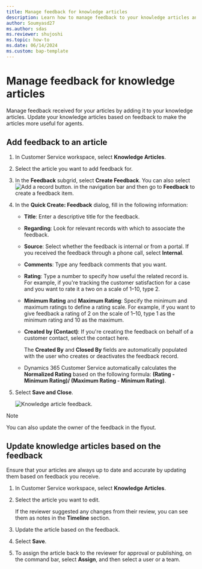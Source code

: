 ```yaml
---
title: Manage feedback for knowledge articles 
description: Learn how to manage feedback to your knowledge articles and update your knowledge articles based on the feedback.
author: Soumyasd27
ms.author: sdas
ms.reviewer: shujoshi
ms.topic: how-to
ms.date: 06/14/2024
ms.custom: bap-template
---
```


# Manage feedback for knowledge articles

Manage feedback received for your articles by adding it to your knowledge articles. Update your knowledge articles based on feedback to make the articles more useful for agents.

## Add feedback to an article

1. In Customer Service workspace, select **Knowledge Articles**.

1. Select the article you want to add feedback for.

1. In the **Feedback** subgrid, select **Create Feedback**. You can also select ![Add a record button.](../media/add-recordbutton.gif "Add a record button") in the navigation bar and then go to **Feedback** to create a feedback item.  
  
1. In the **Quick Create: Feedback** dialog, fill in the following information:  
  
   - **Title**: Enter a descriptive title for the feedback.  
   
   - **Regarding**: Look for relevant records with which to associate the feedback.
  
   - **Source**: Select whether the feedback is internal or from a portal. If you received the feedback through a phone call, select **Internal**.  
  
   - **Comments**: Type any feedback comments that you want.  
  
   - **Rating**: Type a number to specify how useful the related record is. For example, if you're tracking the customer satisfaction for a case and you want to rate it a two on a scale of 1–10, type 2.  
  
   - **Minimum Rating** and **Maximum Rating**: Specify the minimum and maximum ratings to define a rating scale. For example, if you want to give feedback a rating of 2 on the scale of 1–10, type 1 as the minimum rating and 10 as the maximum.  
  
   - **Created by (Contact)**: If you're creating the feedback on behalf of a customer contact, select the contact here.  
  
        The **Created By** and **Closed By** fields are automatically populated with the user who creates or deactivates the feedback record.  
  
   - Dynamics 365 Customer Service automatically calculates the **Normalized Rating** based on the following formula: **(Rating - Minimum Rating)/ (Maximum Rating - Minimum Rating)**.  
  
1. Select **Save and Close**.

   ![Knowledge article feedback.](../media/ka-feedback.png "Knowledge article feedback.")

> [!NOTE]
> You can also update the owner of the feedback in the flyout.

## Update knowledge articles based on the feedback  

Ensure that your articles are always up to date and accurate by updating them based on feedback you receive.  
  
1. In Customer Service workspace, select **Knowledge Articles**.

1. Select the article you want to edit.  
  
    If the reviewer suggested any changes from their review, you can see them as notes in the **Timeline** section.  
  
1. Update the article based on the feedback.  
  
1. Select **Save**.  
  
1. To assign the article back to the reviewer for approval or publishing, on the command bar, select **Assign**, and then select a user or a team.
